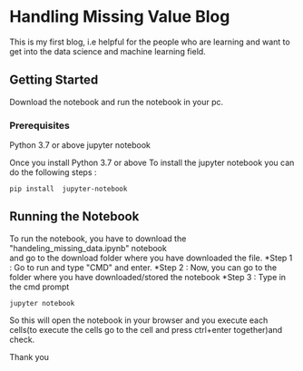 # Handling Missing Value Blog
This is my first blog, i.e helpful for the people who are learning and want to get into the data science and machine learning field.

## Getting Started
Download the notebook and run the notebook in your pc.

### Prerequisites
Python 3.7 or above
jupyter notebook

Once you install Python 3.7 or above 
To install the jupyter notebook you can do the following steps :

```
pip install  jupyter-notebook
```


## Running the Notebook
To run the notebook, you have to download the "handeling_missing_data.ipynb" notebook  
and go to the download folder where you have downloaded the file.
*Step 1 :  Go to run and type "CMD" and enter.
*Step 2 :  Now, you can go to the folder where you have downloaded/stored the notebook 
*Step 3 :  Type in the cmd prompt 
```
jupyter notebook

```
So this will open the notebook in your browser and you execute each cells(to execute the cells go to the cell and press ctrl+enter together)and check.

Thank you 

